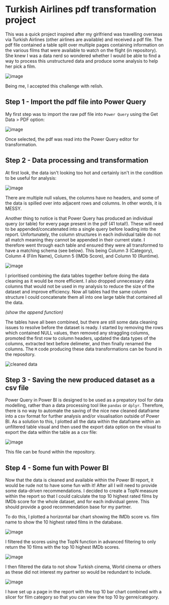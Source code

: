 # **Turkish Airlines pdf transformation project**
This was a quick project inspired after my girlfriend was travelling overseas via Turkish Airlines (other airlines are available) and received a pdf file. The pdf file contained a table split over multiple pages containing information on the various films that were available to watch on the flight (in repository). She knew I was a data nerd so wondered whether I would be able to find a way to process this unstructured data and produce some analysis to help her pick a film.

![image](https://github.com/user-attachments/assets/2f7ec126-3e17-4071-9ddd-99709928c145)

Being me, I accepted this challenge with relish.

## Step 1 - Import the pdf file into Power Query
My first step was to import the raw pdf file into `Power Query` using the Get Data > PDF option:

![image](https://github.com/user-attachments/assets/d24316cf-fded-42f8-9933-57c5978eddf9)

Once selected, the pdf was read into the Power Query editor for transformation.

## Step 2 - Data processing and transformation 
At first look, the data isn't looking too hot and certainly isn't in the condition to be useful for analysis:

![image](https://github.com/user-attachments/assets/7123f38c-0d4b-4da7-b568-61a991c09625)

There are multiple null values, the columns have no headers, and some of the data is spilled over into adjacent rows and columns. In other words, it is MESSY.

Another thing to notice is that Power Query has produced an individual query (or table) for every page present in the pdf (41 total!). These will need to be appended/concatenated into a single query before loading into the report. Unfortunately, the column structures in each individual table do not all match meaning they cannot be appended in their current state. I therefore went through each table and ensured they were all transformed to have a matching schema (see below). This being Column 3 (Category), Column 4 (Film Name), Column 5 (IMDb Score), and Column 10 (Runtime).

![image](https://github.com/user-attachments/assets/ed1781fe-4c06-4d2d-adad-e0353d899621)

I prioritised combining the data tables together before doing the data cleaning as it would be more efficient. I also dropped unnecessary data columns that would not be used in my analysis to reduce the size of the dataset and improve efficiency. Now all tables had the same column structure I could concatenate them all into one large table that contained all the data.

*(show the append function)*

The tables have all been combined, but there are still some data cleaning issues to resolve before the dataset is ready. I started by removing the rows which contained NULL values, then removed any straggling columns, promoted the first row to column headers, updated the data types of the columns, extracted text before delimeter, and then finally renamed the columns. The `M` code producing these data transformations can be found in the repository.

![cleaned data](https://github.com/user-attachments/assets/afac6cc0-74ad-49fa-957f-0e5b2147770e)

## Step 3 - Saving the new produced dataset as a csv file
Power Query in Power BI is designed to be used as a prepatory tool for data modelling, rather than a data processing tool like `pandas` or `dplyr`. Therefore, there is no way to automate the saving of the nice new cleaned dataframe into a csv format for further analysis and/or visualisation outside of Power BI. As a solution to this, I plotted all the data within the dataframe within an unfiltered table visual and then used the export data option on the visual to export the data within the table as a csv file:

![image](https://github.com/user-attachments/assets/c889b54c-b6ef-4b77-bf51-317a70da30ea)

This file can be found within the repository.

## Step 4 - Some fun with Power BI
Now that the data is cleaned and available within the Power BI report, it would be rude not to have some fun with it! After all I will need to provide some data-driven recommendations. I decided to create a TopN measure within the report so that I could calculate the top 10 highest rated films by IMDb score for the whole dataset, and for each individual genre. This should provide a good recommendation base for my partner.

To do this, I plotted a horizontal bar chart showing the IMDb score vs. film name to show the 10 highest rated films in the database.

![image](https://github.com/user-attachments/assets/d6ea41e2-8524-4dd6-881b-489d7a6c6f04)

I filtered the scores using the TopN function in advanced filtering to only return the 10 films with the top 10 highest IMDb scores.

![image](https://github.com/user-attachments/assets/e1573c85-2482-4e3a-b591-4af7400db249)

I then filtered the data to not show Turkish cinema, World cinema or others as these did not interest my partner so would be redundant to include.

![image](https://github.com/user-attachments/assets/2bc1560a-f5fb-467c-b457-bf61fab2ce60)

I have set up a page in the report with the top 10 bar chart combined with a slicer for film category so that you can view the top 10 by genre/category.
